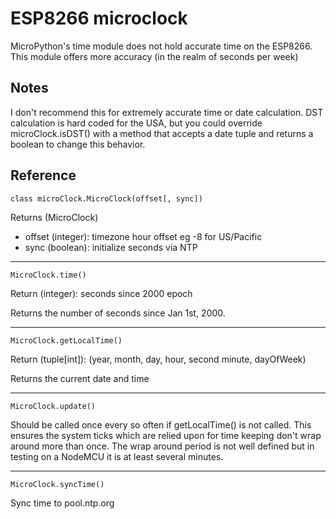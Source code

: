 # ESP8266 microclock
MicroPython's time module does not hold accurate time on the ESP8266. This module offers more accuracy (in the realm of seconds per week)

## Notes
I don't recommend this for extremely accurate time or date calculation. DST calculation is hard coded for the USA, but you could override microClock.isDST() with a method that accepts a date tuple and returns a boolean to change this behavior.

## Reference

    class microClock.MicroClock(offset[, sync])

Returns (MicroClock)

 - offset (integer): timezone hour offset eg -8 for US/Pacific
 - sync (boolean): initialize seconds via NTP

------------

    MicroClock.time()

Return (integer): seconds since 2000 epoch

Returns the number of seconds since Jan 1st, 2000.

------------

    MicroClock.getLocalTime()

Return (tuple[int]): (year, month, day, hour, second minute, dayOfWeek)

Returns the current date and time

------------

    MicroClock.update()

Should be called once every so often if getLocalTime() is not called. This ensures the system ticks which are relied upon for time keeping don't wrap around more than once. The wrap around period is not well defined but in testing on a NodeMCU it is at least several minutes.

------------

    MicroClock.syncTime()

Sync time to pool.ntp.org